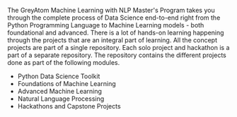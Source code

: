 The GreyAtom Machine Learning with NLP Master's Program takes you through the complete process of Data Science end-to-end right from the Python Programming Language to Machine Learning models - both foundational and advanced. There is a lot of hands-on learning happening through the projects that are an integral part of learning. All the concept projects are part of a single repository. Each solo project and hackathon is a part of a separate repository. The repository contains the different projects done as part of the following modules.

- Python Data Science Toolkit
- Foundations of Machine Learning
- Advanced Machine Learning
- Natural Language Processing
- Hackathons and Capstone Projects
